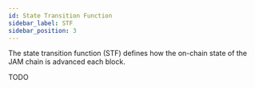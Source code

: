 ```yaml
---
id: State Transition Function
sidebar_label: STF
sidebar_position: 3
---
```


The state transition function (STF) defines how the on-chain state of the JAM chain is advanced each block.

TODO
